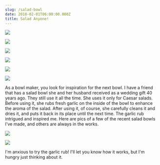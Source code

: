 ```yaml
---
slug: /salad-bowl
date: 2018-02-01T06:00:00.000Z
title: Salad Anyone!
---
```

![](/images/1919-a-.jpg)

![](https://res.cloudinary.com/dy6lb8vna/image/upload/v1568165731/GB%20Bowlworks%20Gallery/1920a.jpg)

![](https://res.cloudinary.com/dy6lb8vna/image/upload/v1567685016/GB%20Bowlworks%20Gallery/1919_b.jpg)

![](https://res.cloudinary.com/dy6lb8vna/image/upload/v1567648331/GB%20Bowlworks%20Gallery/1918e.jpg)

![](https://res.cloudinary.com/dy6lb8vna/image/upload/v1565906462/GB%20Bowlworks%20Gallery/1914a.jpg)

![](https://res.cloudinary.com/dy6lb8vna/image/upload/v1565832311/GB%20Bowlworks%20Gallery/1917a.jpg)

As a bowl maker, you look for inspiration for the next bowl.  I have a friend that has a salad bowl she and her husband received as a wedding gift 40 years ago.  They still use it all the time.  She uses it only for Caesar salads.  Before using it, she rubs fresh garlic on the inside of the bowl to enhance the aroma of the salad.  After using it, of course, she carefully cleans it and dries it, and puts it back in its place until the next time.  The garlic rub intrigued and inspired me.  Here are pics of a few of the recent salad bowls I've made, and others are always in the works.

![](https://res.cloudinary.com/dy6lb8vna/image/upload/w_800,c_fit/v1548276582/GB%20Bowlworks%20Gallery/IMG_2782a.jpg)

![](https://res.cloudinary.com/dy6lb8vna/image/upload/w_800,c_fit/v1548276581/GB%20Bowlworks%20Gallery/DSC_3192a.jpg)

I'm anxious to try the garlic rub!  I'll let you know how it works, but I'm hungry just thinking about it.
